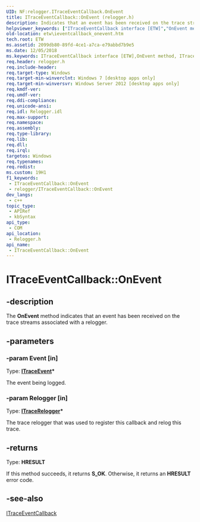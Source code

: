 ```yaml
---
UID: NF:relogger.ITraceEventCallback.OnEvent
title: ITraceEventCallback::OnEvent (relogger.h)
description: Indicates that an event has been received on the trace streams associated with a relogger.
helpviewer_keywords: ["ITraceEventCallback interface [ETW]","OnEvent method","ITraceEventCallback.OnEvent","ITraceEventCallback::OnEvent","OnEvent","OnEvent method [ETW]","OnEvent method [ETW]","ITraceEventCallback interface","etw.ieventcallback_onevent","relogger/ITraceEventCallback::OnEvent"]
old-location: etw\ieventcallback_onevent.htm
tech.root: ETW
ms.assetid: 2099db80-89fd-4ce1-a7ca-e79abbd7b9e5
ms.date: 12/05/2018
ms.keywords: ITraceEventCallback interface [ETW],OnEvent method, ITraceEventCallback.OnEvent, ITraceEventCallback::OnEvent, OnEvent, OnEvent method [ETW], OnEvent method [ETW],ITraceEventCallback interface, etw.ieventcallback_onevent, relogger/ITraceEventCallback::OnEvent
req.header: relogger.h
req.include-header: 
req.target-type: Windows
req.target-min-winverclnt: Windows 7 [desktop apps only]
req.target-min-winversvr: Windows Server 2012 [desktop apps only]
req.kmdf-ver: 
req.umdf-ver: 
req.ddi-compliance: 
req.unicode-ansi: 
req.idl: Relogger.idl
req.max-support: 
req.namespace: 
req.assembly: 
req.type-library: 
req.lib: 
req.dll: 
req.irql: 
targetos: Windows
req.typenames: 
req.redist: 
ms.custom: 19H1
f1_keywords:
 - ITraceEventCallback::OnEvent
 - relogger/ITraceEventCallback::OnEvent
dev_langs:
 - c++
topic_type:
 - APIRef
 - kbSyntax
api_type:
 - COM
api_location:
 - Relogger.h
api_name:
 - ITraceEventCallback::OnEvent
---
```


# ITraceEventCallback::OnEvent


## -description

The <b>OnEvent</b> method indicates that an event has been received on the trace streams associated with a relogger.

## -parameters

### -param Event [in]

Type: <b><a href="/windows/desktop/api/relogger/nn-relogger-itraceevent">ITraceEvent</a>*</b>

The event being logged.

### -param Relogger [in]

Type: <b><a href="/windows/desktop/api/relogger/nn-relogger-itracerelogger">ITraceRelogger</a>*</b>

The trace relogger that was used to register this callback and relog this trace.

## -returns

Type: <b>HRESULT</b>

If this method succeeds, it returns <b xmlns:loc="http://microsoft.com/wdcml/l10n">S_OK</b>. Otherwise, it returns an <b xmlns:loc="http://microsoft.com/wdcml/l10n">HRESULT</b> error code.

## -see-also

<a href="/windows/desktop/api/relogger/nn-relogger-itraceeventcallback">ITraceEventCallback</a>

